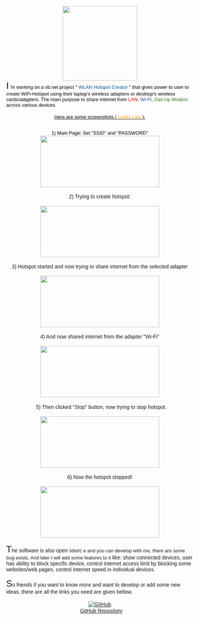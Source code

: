 <html>
<head>
    <meta http-equiv="content-type" content="text/html; charset=UTF-8">
    <title>WiFi Hotspot Creator</title>
</head>
<body>
    <center>
    <div dir="ltr" style="text-align: left;" trbidi="on">
        <div class="separator" style="clear: both; text-align: center;">
            <a href="https://github.com/DebdutBiswas/WLAN-Hotspot-Creator"
               rel="nofollow" style="margin-left: 1em; margin-right: 1em;"
               target="_blank">
                <img src="https://4.bp.blogspot.com/-8vS4Lrpa50A/VzoyS-KLp8I/AAAAAAAABFI/66wV4_9Hg6gWGSJF-WOBE1dQKNedLYECwCKgB/s200/WiFi_Black.png"
                     border="0" height="200" width="200">
            </a>
        </div>
        <div style="text-align: left;">
            <span style="font-family:
&quot;arial&quot; , &quot;helvetica&quot; , sans-serif;">
                <span style="font-size: x-large;">
                    <span style="color: #3d85c6;">
                        <span style="font-size: x-small;">
                            <span style="color:
black;">
                                <span style="font-size: x-large;">I</span><span style="font-size: small;">
                                    'm working on a vb.net
                                    project "<span style="color: #0b5394;">
                                        W<span style="font-family: &quot;arial&quot; ,
&quot;helvetica&quot; , sans-serif;">LAN</span>
                                        Hotspot Creator
                                    </span>" that gives power to user
                                    to create WiFi-Hotspot using their laptop's wireless
                                    adapters or desktop's wireless cards/adapters. The
                                    main purpose to share internet from <span style="color: #cc0000;">LAN</span>, <span style="color: #0b5394;">Wi-Fi</span>, <span style="color: #38761d;">Dail-Up Modem</span>
                                    across various devices.
                                </span>
                            </span>
                        </span>
                    </span>
                </span>
            </span>
        </div>
        <div style="text-align: left;">
            <br>
        </div>
        <div style="text-align: center;">
            <u>
                <span style="font-family:
&quot;arial&quot; , &quot;helvetica&quot; , sans-serif;">
                    <span style="font-size: x-large;">
                        <span style="color: #3d85c6;">
                            <span style="font-size: x-small;">
                                <span style="color:
black;">
                                    <span style="font-size: small;">
                                        Here are
                                        some screenshots (<span style="color: orange;">
                                            Looks
                                            Like
                                        </span>):
                                    </span>
                                </span>
                            </span>
                        </span>
                    </span>
                </span>
            </u>
        </div>
        <div style="text-align: left;">
            <span style="font-family:
&quot;arial&quot; , &quot;helvetica&quot; , sans-serif;">
                <span style="font-size: x-large;">
                    <span style="color: #3d85c6;">
                        <br>
                    </span>
                </span>
            </span>
        </div>
        <div style="text-align: center;">
            <span style="font-family:
&quot;arial&quot; , &quot;helvetica&quot; , sans-serif;">
                <span style="font-size: x-large;">
                    <span style="color: #3d85c6;">
                        <span style="color: black;">
                            <span style="font-size: small;">
                                1)
                                Main Page: Set "SSID" and "PASSWORD"
                            </span>
                        </span>
                    </span>
                </span>
            </span>
        </div>
        <div class="separator" style="clear: both; text-align: center;">
            <a href="https://2.bp.blogspot.com/-ZhX2pGPTwQU/Vzo8N9Qdt9I/AAAAAAAABFk/nNk0-EH-GyIonpEtRh129yMCVYxG9FRdQCLcB/s1600/1.PNG"
               style="margin-left: 1em; margin-right: 1em;">
                <img src="https://2.bp.blogspot.com/-ZhX2pGPTwQU/Vzo8N9Qdt9I/AAAAAAAABFk/nNk0-EH-GyIonpEtRh129yMCVYxG9FRdQCLcB/s320/1.PNG"
                     border="0" height="138" width="320">
            </a>
        </div>
        <br>
        <div style="text-align: center;">
            <span style="font-family:
&quot;arial&quot; , &quot;helvetica&quot; , sans-serif;">
                2)
                Trying to create hotspot:
            </span>
        </div>
        <br>
        <div class="separator" style="clear: both; text-align: center;">
            <a href="https://1.bp.blogspot.com/-DC_aFbhowlw/Vzo8N9Zq7cI/AAAAAAAABFg/2Tr1IrnLOWgRBprt4NPYPV-W8os_uSbiQCLcB/s1600/2.PNG"
               style="margin-left: 1em; margin-right: 1em;">
                <img src="https://1.bp.blogspot.com/-DC_aFbhowlw/Vzo8N9Zq7cI/AAAAAAAABFg/2Tr1IrnLOWgRBprt4NPYPV-W8os_uSbiQCLcB/s320/2.PNG"
                     border="0" height="138" width="320">
            </a>
        </div>
        <br>
        <div style="text-align: center;">
            <span style="font-family:
&quot;arial&quot; , &quot;helvetica&quot; , sans-serif;">
                3)
                Hotspot started and now trying to share internet from the
                selected adapter
            </span>
        </div>
        <br>
        <div class="separator" style="clear: both; text-align: center;">
            <a href="https://4.bp.blogspot.com/-7bZacxGn5ZI/Vzo8N924KLI/AAAAAAAABFc/1xp16Nw6CEs52zRKG82UuqgbsJcrX8TmgCLcB/s1600/3.PNG"
               style="margin-left: 1em; margin-right: 1em;">
                <img src="https://4.bp.blogspot.com/-7bZacxGn5ZI/Vzo8N924KLI/AAAAAAAABFc/1xp16Nw6CEs52zRKG82UuqgbsJcrX8TmgCLcB/s320/3.PNG"
                     border="0" height="138" width="320">
            </a>
        </div>
        <br>
        <div style="text-align: center;">
            <span style="font-family:
&quot;arial&quot; , &quot;helvetica&quot; , sans-serif;">
                4)
                And now shared internet from the adapter "Wi-Fi"
            </span>
        </div>
        <br>
        <div class="separator" style="clear: both; text-align: center;">
            <a href="https://4.bp.blogspot.com/-BEV6ZreSf_I/Vzo8OinGA3I/AAAAAAAABFs/o77eUrF_PU8JZ_kXiLa5DLhggfbe6fEcQCLcB/s1600/4.PNG"
               style="margin-left: 1em; margin-right: 1em;">
                <img src="https://4.bp.blogspot.com/-BEV6ZreSf_I/Vzo8OinGA3I/AAAAAAAABFs/o77eUrF_PU8JZ_kXiLa5DLhggfbe6fEcQCLcB/s320/4.PNG"
                     border="0" height="138" width="320">
            </a>
        </div>
        <br>
        <div style="text-align: center;">
            &nbsp;<span style="font-family:
&quot;arial&quot; , &quot;helvetica&quot; , sans-serif;">
                5)
                Then clicked "Stop" button, now trying to stop hotspot.
            </span>
        </div>
        <br>
        <div class="separator" style="clear: both; text-align: center;">
            <a href="https://3.bp.blogspot.com/-ZirauMhhjXE/Vzo8OrstuQI/AAAAAAAABFo/8HYliSaxyuMB0B2X4gQ0vssMq81yrOEMwCLcB/s1600/5.PNG"
               style="margin-left: 1em; margin-right: 1em;">
                <img src="https://3.bp.blogspot.com/-ZirauMhhjXE/Vzo8OrstuQI/AAAAAAAABFo/8HYliSaxyuMB0B2X4gQ0vssMq81yrOEMwCLcB/s320/5.PNG"
                     border="0" height="138" width="320">
            </a>
        </div>
        <br>
        <div style="text-align: center;">
            <span style="font-family:
&quot;arial&quot; , &quot;helvetica&quot; , sans-serif;">
                6)
                Now the hotspot stopped!
            </span>
        </div>
        <br>
        <div class="separator" style="clear: both; text-align: center;">
            <img src="https://3.bp.blogspot.com/-s_7hO7uBNuY/Vzo8OjUJVeI/AAAAAAAABFw/XgY17YMqGr8Tc8du_dRlnA8nBFS5V6bEgCLcB/s320/6.PNG"
                 border="0" height="138" width="320">
        </div>
        <div class="separator" style="clear: both; text-align: left;">
            <br>
        </div>
        <div class="separator" style="clear: both; text-align: left;">
            <span style="font-family: &quot;arial&quot; , &quot;helvetica&quot;
, sans-serif;">
                <span style="font-size: x-large;">T</span>he
                software is also open sourc<span style="font-size: small;">
                    e
                    and you can develop with me, there are some bug exists. And
                    later I will add some features to it
                </span> like: show
                connected devices, user has ability to block specific device,
                control internet access limit by blocking some websites/web
                pages, control internet speed in individual devices.
            </span>
        </div>
        <div class="separator" style="clear: both; text-align: left;">
            <span style="font-family: &quot;arial&quot; , &quot;helvetica&quot;
, sans-serif;">
                <br>
            </span>
        </div>
        <div class="separator" style="clear: both; text-align: left;">
            <span style="font-family: &quot;arial&quot; , &quot;helvetica&quot;
, sans-serif;">
                <span style="font-size: x-large;">S</span><span style="font-family: &quot;arial&quot; ,
&quot;helvetica&quot; , sans-serif;">o</span> friends if you
                want to know more and want to develop or add some new ideas,
                there are all the links you need are given bellow.
            </span>
        </div>
        <div class="separator" style="clear: both; text-align: left;">
            <br>
        </div>
        <div class="separator" style="clear: both; text-align: center;">
            <a href="https://github.com/DebdutBiswas/WLAN-Hotspot-Creator"
               rel="nofollow" target="_blank">
                <img alt="GitHub"
                     src="https://3.bp.blogspot.com/-BikOHzwXfw8/Vzqz3kXOSnI/AAAAAAAABGs/fR1bZ2nJups2Sr-z9U3O7-LCFXeLk6HYACLcB/s1600/GitAnimatedIcon.gif"
                     title="Go to GitHub Repository" border="0"><span id="goog_215059803"></span>
            </a><span id="goog_215059804"></span>
        </div>
        <div class="separator" style="clear: both; text-align: center;"> </div>
        <div class="separator" style="clear: both; text-align: center;">
            <span style="color: #38761d;">
                <span style="color: #0b5394;">
                    <span style="font-family: &quot;arial&quot; ,
&quot;helvetica&quot; , sans-serif;">&nbsp;</span><span style="color: #38761d;">
                        <a href="https://github.com/DebdutBiswas/WLAN_HotSpot_Creator_VB_Combined"
                           rel="nofollow" target="_blank">
                            <span style="font-family:
&quot;arial&quot; , &quot;helvetica&quot; ,
sans-serif;">GitHub Repository</span>
                        </a>
                    </span>
                </span>
            </span>
        </div>
    </div>
    </center>
</body>
</html>
